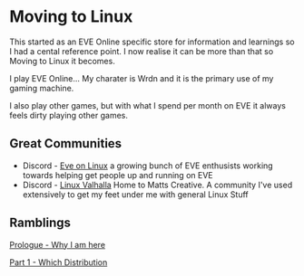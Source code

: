 # Moving to Linux

This started as an EVE Online specific store for information and learnings so I had a cental reference point. I now realise it can be more than that so Moving to Linux it becomes.

I play EVE Online... My charater is Wrdn and it is the primary use of my gaming machine.

I also play other games, but with what I spend per month on EVE it always feels dirty playing other games.

## Great Communities

* Discord - [Eve on Linux](https://discord.gg/uYykxfw7ZH) a growing bunch of EVE enthusists working towards helping get people up and running on EVE
* Discord - [Linux Valhalla](https://discord.com/invite/DW2X8MHQuh) Home to Matts Creative. A community I've used extensively to get my feet under me with general Linux Stuff

## Ramblings

[Prologue - Why I am here](https://github.com/wrdn-git/eveonnix/wiki/Prologue-%E2%80%90-*spooky-noises*-Big-Brother-is-watching)

[Part 1 - Which Distribution](https://github.com/wrdn-git/eveonnix/wiki/Part-One-%E2%80%90-Which-Distribution)
